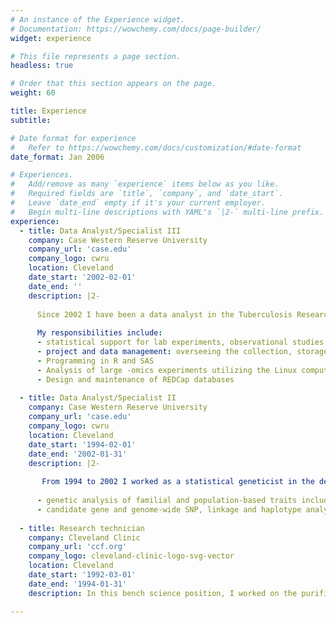 ```yaml
---
# An instance of the Experience widget.
# Documentation: https://wowchemy.com/docs/page-builder/
widget: experience

# This file represents a page section.
headless: true

# Order that this section appears on the page.
weight: 60

title: Experience
subtitle:

# Date format for experience
#   Refer to https://wowchemy.com/docs/customization/#date-format
date_format: Jan 2006

# Experiences.
#   Add/remove as many `experience` items below as you like.
#   Required fields are `title`, `company`, and `date_start`.
#   Leave `date_end` empty if it's your current employer.
#   Begin multi-line descriptions with YAML's `|2-` multi-line prefix.
experience:
  - title: Data Analyst/Specialist III
    company: Case Western Reserve University
    company_url: 'case.edu'
    company_logo: cwru
    location: Cleveland
    date_start: '2002-02-01'
    date_end: ''
    description: |2-
    
      Since 2002 I have been a data analyst in the Tuberculosis Research Unit at CWRU. 
      
      My responsibilities include:
      - statistical support for lab experiments, observational studies and clinical trials. 
      - project and data management: overseeing the collection, storage and analysis of study data. 
      - Programming in R and SAS 
      - Analysis of large -omics experiments utilizing the Linux computing cluster at CWRU
      - Design and maintenance of REDCap databases
      
  - title: Data Analyst/Specialist II
    company: Case Western Reserve University
    company_url: 'case.edu'
    company_logo: cwru
    location: Cleveland
    date_start: '1994-02-01'
    date_end: '2002-01-31'
    description: |2- 
    
       From 1994 to 2002 I worked as a statistical geneticist in the department of Population and Quantitative Health Sciences at CWRU where I performed:
      
      - genetic analysis of familial and population-based traits including bipolar disorder, prostate cancer, and hypertension
      - candidate gene and genome-wide SNP, linkage and haplotype analysis
    
  - title: Research technician
    company: Cleveland Clinic
    company_url: 'ccf.org'
    company_logo: cleveland-clinic-logo-svg-vector
    location: Cleveland
    date_start: '1992-03-01'
    date_end: '1994-01-31'
    description: In this bench science position, I worked on the purification and characterization of proteins. I am proficient in liquid chromatography, mammalian cell culture, and molecular biology.

---
```

